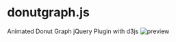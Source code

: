 # donutgraph.js
Animated Donut Graph jQuery Plugin with d3js
![preview](https://raw.github.com/jpweinerdev/donutgraph.js/blob/master/donutgraph.png)
